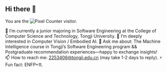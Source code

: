 ## Hi there 👋

You are the ![Pixel Counter](https://profile-counter.glitch.me/jElly1106/count.svg) visitor.

🔭 I’m currently a junior majoring in Software Engineering at the College of Computer Science and Technology, Tongji University.
🌱 I’m deeply interested in Computer Vision / Embodied AI.
💬 Ask me about: The Machine Intelligence course in Tongji’s Software Engineering program && Postgraduate recommendation experiences—happy to exchange insights!
📫 How to reach me: 2253406@tongji.edu.cn (may take 1-2 days to reply).
⚡ Fun fact: ENFP+♏
